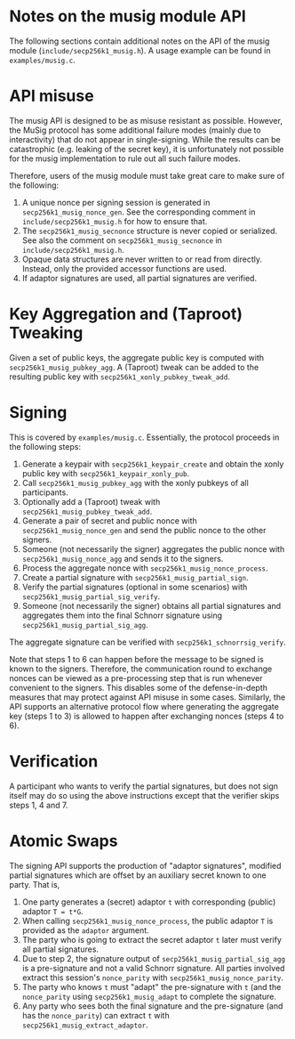 Notes on the musig module API
===========================

The following sections contain additional notes on the API of the musig module (`include/secp256k1_musig.h`).
A usage example can be found in `examples/musig.c`.

# API misuse

The musig API is designed to be as misuse resistant as possible.
However, the MuSig protocol has some additional failure modes (mainly due to interactivity) that do not appear in single-signing.
While the results can be catastrophic (e.g. leaking of the secret key), it is unfortunately not possible for the musig implementation to rule out all such failure modes.

Therefore, users of the musig module must take great care to make sure of the following:

1. A unique nonce per signing session is generated in `secp256k1_musig_nonce_gen`.
   See the corresponding comment in `include/secp256k1_musig.h` for how to ensure that.
2. The `secp256k1_musig_secnonce` structure is never copied or serialized.
   See also the comment on `secp256k1_musig_secnonce` in `include/secp256k1_musig.h`.
3. Opaque data structures are never written to or read from directly.
   Instead, only the provided accessor functions are used.
4. If adaptor signatures are used, all partial signatures are verified.

# Key Aggregation and (Taproot) Tweaking

Given a set of public keys, the aggregate public key is computed with `secp256k1_musig_pubkey_agg`.
A (Taproot) tweak can be added to the resulting public key with `secp256k1_xonly_pubkey_tweak_add`.

# Signing

This is covered by `examples/musig.c`.
Essentially, the protocol proceeds in the following steps:

1. Generate a keypair with `secp256k1_keypair_create` and obtain the xonly public key with `secp256k1_keypair_xonly_pub`.
2. Call `secp256k1_musig_pubkey_agg` with the xonly pubkeys of all participants.
3. Optionally add a (Taproot) tweak with `secp256k1_musig_pubkey_tweak_add`.
4. Generate a pair of secret and public nonce with `secp256k1_musig_nonce_gen` and send the public nonce to the other signers.
5. Someone (not necessarily the signer) aggregates the public nonce with `secp256k1_musig_nonce_agg` and sends it to the signers.
6. Process the aggregate nonce with `secp256k1_musig_nonce_process`.
7. Create a partial signature with `secp256k1_musig_partial_sign`.
8. Verify the partial signatures (optional in some scenarios) with `secp256k1_musig_partial_sig_verify`.
9. Someone (not necessarily the signer) obtains all partial signatures and aggregates them into the final Schnorr signature using `secp256k1_musig_partial_sig_agg`.

The aggregate signature can be verified with `secp256k1_schnorrsig_verify`.

Note that steps 1 to 6 can happen before the message to be signed is known to the signers.
Therefore, the communication round to exchange nonces can be viewed as a pre-processing step that is run whenever convenient to the signers.
This disables some of the defense-in-depth measures that may protect against API misuse in some cases.
Similarly, the API supports an alternative protocol flow where generating the aggregate key (steps 1 to 3) is allowed to happen after exchanging nonces (steps 4 to 6).

# Verification

A participant who wants to verify the partial signatures, but does not sign itself may do so using the above instructions except that the verifier skips steps 1, 4 and 7.

# Atomic Swaps

The signing API supports the production of "adaptor signatures", modified partial signatures
which are offset by an auxiliary secret known to one party. That is,
1. One party generates a (secret) adaptor `t` with corresponding (public) adaptor `T = t*G`.
2. When calling `secp256k1_musig_nonce_process`, the public adaptor `T` is provided as the `adaptor` argument.
3. The party who is going to extract the secret adaptor `t` later must verify all partial signatures.
4. Due to step 2, the signature output of `secp256k1_musig_partial_sig_agg` is a pre-signature and not a valid Schnorr signature. All parties involved extract this session's `nonce_parity` with `secp256k1_musig_nonce_parity`.
5. The party who knows `t` must "adapt" the pre-signature with `t` (and the `nonce_parity` using `secp256k1_musig_adapt` to complete the signature.
6. Any party who sees both the final signature and the pre-signature (and has the `nonce_parity`) can extract `t` with `secp256k1_musig_extract_adaptor`.
